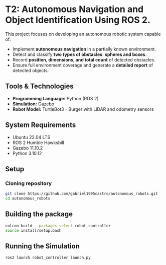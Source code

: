# T2: Autonomous Navigation and Object Identification Using ROS 2.

This project focuses on developing an autonomous robotic system capable of:

- Implement **autonomous navigation** in a partially known environment.
- Detect and classify **two types of obstacles**: **spheres and boxes**.
- Record **position, dimensions, and total count** of detected obstacles.
- Ensure full environment coverage and generate a **detailed report** of detected objects.
  
## Tools & Technologies

- **Programming Language:** Python (ROS 2)
- **Simulation:** Gazebo
- **Robot Model:** TurtleBot3 - Burger with LiDAR and odometry sensors

## System Requirements

- Ubuntu 22.04 LTS
- ROS 2 Humble Hawksbill
- Gazebo 11.10.2
- Python 3.10.12

## Setup

### Cloning repository 

```bash 
git clone https://github.com/gabriel1995castro/autonomous_robots.git
cd autonomous_robots
```

## Building the package

```bash 
colcon build --packages-select robot_controller
source install/setup.bash
```

## Running the Simulation

```bash 
ros2 launch robot_controller launch.py
```
